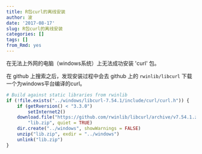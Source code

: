```yaml
---
title: R包curl的离线安装
author: 波
date: '2017-08-17'
slug: R包curl的离线安装
categories: []
tags: []
from_Rmd: yes
---
```


在无法上外网的电脑（windows系统）上无法成功安装 'curl' 包。

在 github 上搜索之后，发现安装过程中会去 github 上的 `rwinlib/libcurl` 下载一个为windows平台编译的curl。

```r
# Build against static libraries from rwinlib
if (!file.exists("../windows/libcurl-7.54.1/include/curl/curl.h")) {
    if (getRversion() < "3.3.0") 
        setInternet2()
    download.file("https://github.com/rwinlib/libcurl/archive/v7.54.1.zip", 
        "lib.zip", quiet = TRUE)
    dir.create("../windows", showWarnings = FALSE)
    unzip("lib.zip", exdir = "../windows")
    unlink("lib.zip")
}
```

 
